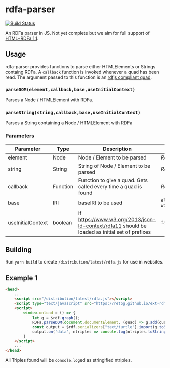 # rdfa-parser

[![Build Status](https://travis-ci.org/factsmission/rdfa-parser.svg?branch=master)](https://travis-ci.org/factsmission/rdfa-parser)

An RDFa parser in JS. Not yet complete but we aim for full support of [HTML+RDFa 1.1](https://www.w3.org/TR/html-rdfa/).

## Usage

rdfa-parser provides functions to parse either HTMLElements or Strings containg RDFa. A `callback` function is invoked whenever a quad has been read. The argument passed to this function is an [rdfjs compliant quad](http://rdf.js.org/#quad-interface).

### `parseDOM(element,callback,base,useInitialContext)`

Parses a Node / HTMLElement with RDFa.

### `parseString(string,callback,base,useInitialContext)`

Parses a String containing a Node / HTMLElement with RDFa

### Parameters

| Parameter | Type | Description | Default |
| - | - | - | - |
| element | Node | Node / Element to be parsed | _Required Parameter_ |
| string | String | String of Node / Element to be parsed | _Required Parameter_ |
| callback | Function | Function to give a quad. Gets called every time a quad is found | _Required Parameter_ |
| base | IRI | baseIRI to be used | `element.baseURI \|\| window.location.href` |
| useInitialContext | boolean | If https://www.w3.org/2013/json-ld-context/rdfa11 should be loaded as initial set of prefixes | `false` |
 
## Building

Run `yarn build` to create `/distribution/latest/rdfa.js` for use in websites.

## Example 1
```html
<head>
    ...
    <script src="/distribution/latest/rdfa.js"></script>
    <script type="text/javascript" src="https://retog.github.io/ext-rdflib/latest/rdf.js"></script>
    <script>
        window.onload = () => {
            let g = $rdf.graph();
            RDFa.parseDOM(document.documentElement, (quad) => g.add(quad));
            const output = $rdf.serializers["text/turtle"].import(g.toStream());
            output.on('data', ntriples => console.log(ntriples.toString()));
        }
    </script>
    ...
</head>
```
All Triples found will be `console.log`ed as stringified ntriples.
